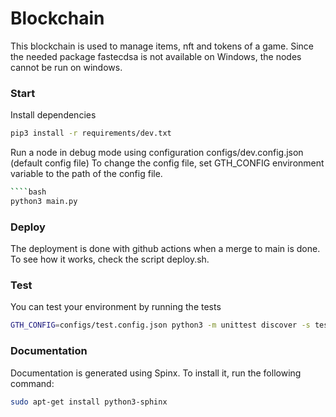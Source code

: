 # Blockchain

This blockchain is used to manage items, nft and tokens of a game.
Since the needed package fastecdsa is not available on Windows, the nodes cannot be run on windows.

### Start

Install dependencies
```bash
pip3 install -r requirements/dev.txt
```

Run a node in debug mode using configuration configs/dev.config.json (default config file)
To change the config file, set GTH_CONFIG environment variable to the path of the config file.
```bash
````bash
python3 main.py
````

### Deploy

The deployment is done with github actions when a merge to main is done.
To see how it works, check the script deploy.sh.


### Test

You can test your environment by running the tests
```bash
GTH_CONFIG=configs/test.config.json python3 -m unittest discover -s tests -p 'test_*.py'
```

### Documentation

Documentation is generated using Spinx.
To install it, run the following command:
```bash
sudo apt-get install python3-sphinx
```